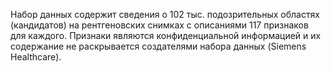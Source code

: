 Набор данных содержит сведения о 102 тыс. подозрительных областях (кандидатов) на рентгеновских снимках с описаниями 117 признаков для каждого. Признаки являются конфиденциальной информацией и их содержание не раскрывается создателями набора данных (Siemens Healthcare).

<!---HONumber=58_postMigration-->